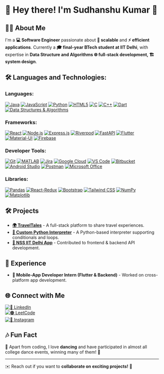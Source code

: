 # 👋 Hey there! I'm Sudhanshu Kumar 🚀

## 🧑‍💻 About Me
I'm a **💻 Software Engineer** passionate about **🚀 scalable** and **⚡ efficient applications**. Currently a **🎓 final-year BTech student at IIT Delhi**, with expertise in **Data Structure and Algorithms 🌐 full-stack development, 🏗️ system design**.

## 🛠️ Languages and Technologies:

### Languages:
[![Java](https://img.shields.io/badge/Java-ED8B00?style=flat-square&logo=openjdk&logoColor=white)](https://www.java.com/)
[![JavaScript](https://img.shields.io/badge/JavaScript-F7DF1E?style=flat-square&logo=javascript&logoColor=black)](https://developer.mozilla.org/en-US/docs/Web/JavaScript)
[![Python](https://img.shields.io/badge/Python-3776AB?style=flat-square&logo=python&logoColor=white)](https://www.python.org/)
[![HTML5](https://img.shields.io/badge/HTML5-E34F26?style=flat-square&logo=html5&logoColor=white)](https://developer.mozilla.org/en-US/docs/Web/HTML)
[![C](https://img.shields.io/badge/C-00599C?style=flat-square&logo=c&logoColor=white)](https://en.wikipedia.org/wiki/C_(programming_language))
[![C++](https://img.shields.io/badge/C++-00599C?style=flat-square&logo=c%2B%2B&logoColor=white)](https://isocpp.org/)
[![Dart](https://img.shields.io/badge/Dart-0175C2?style=flat-square&logo=dart&logoColor=white)](https://dart.dev/)
[![Data Structures & Algorithms](https://img.shields.io/badge/DS%20%26%20Algo-Blue?style=flat-square)](https://www.geeksforgeeks.org/data-structures/)

### Frameworks:
[![React](https://img.shields.io/badge/React-20232A?style=flat-square&logo=react&logoColor=61DAFB)](https://react.dev/)
[![Node.js](https://img.shields.io/badge/Node.js-43853D?style=flat-square&logo=node.js&logoColor=white)](https://nodejs.org/)
[![Express.js](https://img.shields.io/badge/Express.js-000000?style=flat-square&logo=express&logoColor=white)](https://expressjs.com/)
[![Riverpod](https://img.shields.io/badge/Riverpod-0468D7?style=flat-square&logo=flutter&logoColor=white)](https://riverpod.dev/)
[![FastAPI](https://img.shields.io/badge/FastAPI-009688?style=flat-square&logo=fastapi&logoColor=white)](https://fastapi.tiangolo.com/)
[![Flutter](https://img.shields.io/badge/Flutter-02569B?style=flat-square&logo=flutter&logoColor=white)](https://flutter.dev/)
[![Material-UI](https://img.shields.io/badge/Material--UI-0081CB?style=flat-square&logo=mui&logoColor=white)](https://mui.com/)
[![Firebase](https://img.shields.io/badge/Firebase-FFCA28?style=flat-square&logo=firebase&logoColor=black)](https://firebase.google.com/)

### Developer Tools:
[![Git](https://img.shields.io/badge/Git-F05032?style=flat-square&logo=git&logoColor=white)](https://git-scm.com/)
[![MATLAB](https://img.shields.io/badge/MATLAB-0076A8?style=flat-square&logo=mathworks&logoColor=white)](https://www.mathworks.com/products/matlab.html)
[![Jira](https://img.shields.io/badge/Jira-0052CC?style=flat-square&logo=jira&logoColor=white)](https://www.atlassian.com/software/jira)
[![Google Cloud](https://img.shields.io/badge/Google%20Cloud-4285F4?style=flat-square&logo=google-cloud&logoColor=white)](https://cloud.google.com/)
[![VS Code](https://img.shields.io/badge/VS%20Code-007ACC?style=flat-square&logo=visual-studio-code&logoColor=white)](https://code.visualstudio.com/)
[![Bitbucket](https://img.shields.io/badge/Bitbucket-0052CC?style=flat-square&logo=bitbucket&logoColor=white)](https://bitbucket.org/)
[![Android Studio](https://img.shields.io/badge/Android%20Studio-3DDC84?style=flat-square&logo=android-studio&logoColor=white)](https://developer.android.com/studio)
[![Postman](https://img.shields.io/badge/Postman-FF6C37?style=flat-square&logo=postman&logoColor=white)](https://www.postman.com/)
[![Microsoft Office](https://img.shields.io/badge/MS%20Office-D83B01?style=flat-square&logo=microsoft-office&logoColor=white)](https://www.microsoft.com/en-us/microsoft-365)

### Libraries:
[![Pandas](https://img.shields.io/badge/Pandas-150458?style=flat-square&logo=pandas&logoColor=white)](https://pandas.pydata.org/)
[![React-Redux](https://img.shields.io/badge/React--Redux-764ABC?style=flat-square&logo=redux&logoColor=white)](https://redux.js.org/)
[![Bootstrap](https://img.shields.io/badge/Bootstrap-563D7C?style=flat-square&logo=bootstrap&logoColor=white)](https://getbootstrap.com/)
[![Tailwind CSS](https://img.shields.io/badge/Tailwind_CSS-38B2AC?style=flat-square&logo=tailwind-css&logoColor=white)](https://tailwindcss.com/)
[![NumPy](https://img.shields.io/badge/NumPy-013243?style=flat-square&logo=numpy&logoColor=white)](https://numpy.org/)
[![Matplotlib](https://img.shields.io/badge/Matplotlib-11557C?style=flat-square&logo=python&logoColor=white)](https://matplotlib.org/)

## 🛠️ Projects
- **[🌍 TravelTales](https://github.com/yourgithub/traveltales)** - A full-stack platform to share travel experiences.
- **[🐍 Custom Python Interpreter](https://github.com/yourgithub/python-interpreter)** - A Python-based interpreter supporting conditionals and loops.
- **[🤝 NSS IIT Delhi App](https://github.com/yourgithub/nss-app)** - Contributed to frontend & backend API development.

## 💼 Experience
- **📱 Mobile-App Developer Intern (Flutter & Backend)** - Worked on cross-platform app development.

## 🌐 Connect with Me
[![🔗 LinkedIn](https://img.shields.io/badge/LinkedIn-%230077B5.svg?&style=flat-square&logo=linkedin&logoColor=white)](https://www.linkedin.com/in/sudhanshu-kumar-38b2b5224/)  
[![🟠 LeetCode](https://img.shields.io/badge/LeetCode-%23FFA116.svg?&style=flat-square&logo=leetcode&logoColor=white)](https://leetcode.com/u/Server_Monks71/)  
[![📸 Instagram](https://img.shields.io/badge/Instagram-%23E4405F.svg?&style=flat-square&logo=instagram&logoColor=white)](https://www.instagram.com/_sudhanshu.kr_/)  

## 🎶 Fun Fact
💃 Apart from coding, I love **dancing** and have participated in almost all college dance events, winning many of them! 🎵

---
✉️ Reach out if you want to **collaborate on exciting projects!** 🚀
